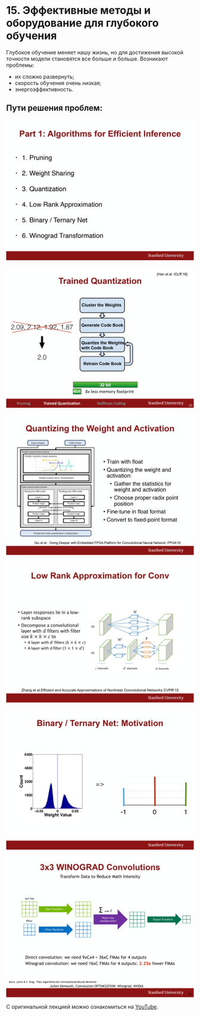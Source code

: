 # 15\. Эффективные методы и оборудование для глубокого обучения

Глубокое обучение меняет нашу жизнь, но для достижения высокой точности модели становятся все больше и больше.
Возникают проблемы:

- их сложно развернуть;
- скорость обучения очень низкая;
- энергоэффективность.

## Пути решения проблем:

![](https://raw.githubusercontent.com/AlexandrParkhomenko/ai/main/cs231n/ru/images/cs231n_2017_lecture15_page-0022.jpg)

![](https://raw.githubusercontent.com/AlexandrParkhomenko/ai/main/cs231n/ru/images/cs231n_2017_lecture15_page-0036.jpg)

![](https://raw.githubusercontent.com/AlexandrParkhomenko/ai/main/cs231n/ru/images/cs231n_2017_lecture15_page-0060.jpg)

![](https://raw.githubusercontent.com/AlexandrParkhomenko/ai/main/cs231n/ru/images/cs231n_2017_lecture15_page-0063.jpg)

![](https://raw.githubusercontent.com/AlexandrParkhomenko/ai/main/cs231n/ru/images/cs231n_2017_lecture15_page-0067.jpg)

![](https://raw.githubusercontent.com/AlexandrParkhomenko/ai/main/cs231n/ru/images/cs231n_2017_lecture15_page-0074.jpg)

С оригинальной лекцией можно ознакомиться на [YouTube](https://youtu.be/eZdOkDtYMoo).
